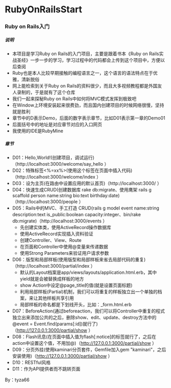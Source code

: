 # RubyOnRailsStart
### Ruby on Rails入门
##### 说明
- 本项目是学习Ruby on Rails的入门项目，主要是跟着书本《Ruby on Rails实战圣经》一步一步的学习，学习过程中的代码都会上传到这个项目中，方便以后查阅
- Ruby也是本人比较早期接触的编程语言之一，这个语言的语法特点在于优雅，清新脱俗
- 网上能检索到关于Ruby on Rails的资料很少，而且大多视频教程都是外国友人录制的，于是就有了这个仓库
- 我们一起来探秘Ruby on Rails中如何将MVC模式发挥到极致吧
- 在Window上环境安装起来很费劲，而且国内创建项目的时候网络很慢，坚持就是胜利
- 章节中的D表示Demo，后面的数字表示章节，比如D01表示第一章的Demo01
- 后面括号中的地址是对应章节对应的入口网页
- 我使用的IDE是RubyMine

##### 章节
- D01：Hello,World!(创建项目，调试运行)（http://localhost:3000/welcome/say_hello ）
- D02：特殊标签\<%=xx%>(使用这个标签在页面中插入代码)（http://localhost:3000/welcome/index ）
- D03：设为主页(在路由中设置应用的默认首页)（http://localhost:3000/ ）
- D04：快速生成CRUD(创建数据库 rake db:migrate、使用鹰架 rails g scaffold person name:string bio:text birthday:date)（http://localhost:3000/people ）
- D05：Rails中的MVC、手工打造 CRUD(rails g model event name:string description:text is_public:boolean capacity:integer、bin/rake db:migrate)（http://localhost:3000/events ）
    - 先创建实体类，使用ActiveRecord操作数据库
    - 使用ActiveRecord实现插入资料验证
    - 创建Controller、View、Route
    - 在页面和Controller中使用@变量来传递数据
    - 使用Strong Parameters来验证用户请求参数
- D06：版型和局部样板(使用版型和局部样板来省去局部代码的重复)（http://localhost:3000/partial/index ）
    - 默认的Layout档案是app/views/layouts/application.html.erb，其中yield就是会被替换成样板的地方
    - show Action中设定@page_title的值(就是设置页面标题)
    - 利用局部样板(Partial)机制，我们可以将重复的样板独立出一个单独的档案，来让其他样板共享引用
    - 局部样板的命名都是下划线开头，比如：_form.html.erb
- D07：BeforeAction(通过beforeaction，我们可以将Controller中重复的程式独立出来添加公共的之后，删除show、edit、update、destroy方法中的@event = Event.find(params[:id])就行了)（http://127.0.0.1:3000/partial/show ）
- D08：Flash讯息(在页面中插入值为flash[:notice]的标签就行了，之后在action中设置这个值，不用加@)（http://127.0.0.1:3000/partial/show ）
- D09：分页外挂(使用kaminari分页套件，Gemfile加入gem "kaminari"，之后安装使用)（http://127.0.0.1:3000/partial/show ）
- D10：RESTful风格
- D11：作为API提供者而不跳转页面

By：tyza66
